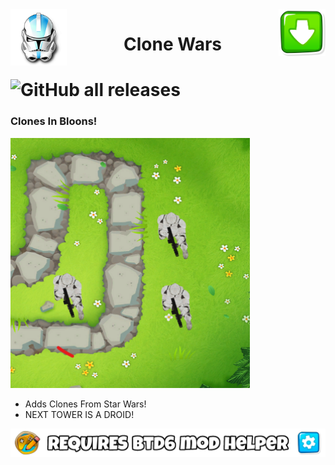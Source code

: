 <a href="https://github.com/AnakinSkywalker066/CloneAndDroids/releases/download/3.1/CloneWars.dll">
    <img align="left" alt="Icon" height="90" src="Icon.png">
    <img align="right" alt="Download" height="75" src="https://raw.githubusercontent.com/gurrenm3/BTD-Mod-Helper/master/BloonsTD6%20Mod%20Helper/Resources/DownloadBtn.png">
</a>

<h1 align="center">Clone Wars</h1>
<h1 aling="center"><img alt="GitHub all releases" src="https://img.shields.io/github/downloads/AnakinSkywalker066/CloneAndDroids/total?label=Total%20Dowloads"></h1>

### Clones In Bloons!
<img alt="githubpage" height="400" src="Assets/githubpage.png"/>


- Adds Clones From Star Wars!
- NEXT TOWER IS A DROID!

[![Requires BTD6 Mod Helper](https://raw.githubusercontent.com/gurrenm3/BTD-Mod-Helper/master/banner.png)](https://github.com/gurrenm3/BTD-Mod-Helper#readme)
